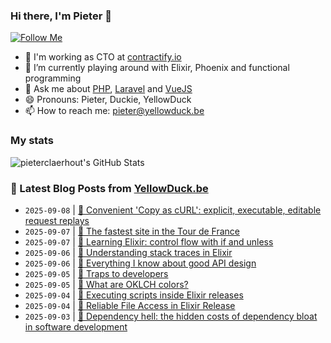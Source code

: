 ### Hi there, I'm Pieter 👋  
[![Follow Me](https://img.shields.io/github/followers/pieterclaerhout?label=Follow&style=social)](https://github.com/pieterclaerhout)

- 🏢 I'm working as CTO at [contractify.io](https://contractify.io)
- 🌱 I’m currently playing around with Elixir, Phoenix and functional programming
- 💬 Ask me about [PHP](https://php.net), [Laravel](http://laravel.com) and [VueJS](https://vuejs.org)
- 😄 Pronouns: Pieter, Duckie, YellowDuck
- 📫 How to reach me: pieter@yellowduck.be

### My stats

![pieterclaerhout's GitHub Stats](https://github-readme-stats.vercel.app/api?username=pieterclaerhout&show_icons=true&count_private=true&line_height=40)

### 📩 Latest Blog Posts from [YellowDuck.be](https://www.yellowduck.be/)
<!-- BLOG-POST-LIST:START -->
- `2025-09-08` | [🔗 Convenient &#39;Copy as cURL&#39;: explicit, executable, editable request replays](https://www.yellowduck.be/posts/convenient-copy-as-curl-explicit-executable-editable-request-replays)  
- `2025-09-07` | [🔗 The fastest site in the Tour de France](https://www.yellowduck.be/posts/the-fastest-site-in-the-tour-de-france)  
- `2025-09-07` | [🔗 Learning Elixir: control flow with if and unless](https://www.yellowduck.be/posts/learning-elixir-control-flow-with-if-and-unless)  
- `2025-09-06` | [🔗 Understanding stack traces in Elixir](https://www.yellowduck.be/posts/understanding-stack-traces-in-elixir)  
- `2025-09-06` | [🔗 Everything I know about good API design](https://www.yellowduck.be/posts/everything-i-know-about-good-api-design)  
- `2025-09-05` | [🔗 Traps to developers](https://www.yellowduck.be/posts/traps-to-developers)  
- `2025-09-05` | [🔗 What are OKLCH colors?](https://www.yellowduck.be/posts/what-are-oklch-colors)  
- `2025-09-04` | [🔗 Executing scripts inside Elixir releases](https://www.yellowduck.be/posts/executing-scripts-inside-elixir-releases)  
- `2025-09-04` | [🔗 Reliable File Access in Elixir Release](https://www.yellowduck.be/posts/reliable-file-access-in-elixir-release)  
- `2025-09-03` | [🔗 Dependency hell: the hidden costs of dependency bloat in software development](https://www.yellowduck.be/posts/dependency-hell-the-hidden-costs-of-dependency-bloat-in-software-development)  

<!-- BLOG-POST-LIST:END -->
